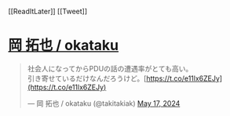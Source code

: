 [[ReadItLater]] [[Tweet]]

# [岡 拓也 / okataku](https://twitter.com/takitakiak/status/1791455796833996854)

> 社会人になってからPDUの話の遭遇率がとても高い。  
> 引き寄せているだけなんだろうけど。[https://t.co/e11lx6ZEJy](https://t.co/e11lx6ZEJy)
> 
> — 岡 拓也 / okataku (@takitakiak) [May 17, 2024](https://twitter.com/takitakiak/status/1791455796833996854?ref_src=twsrc%5Etfw)